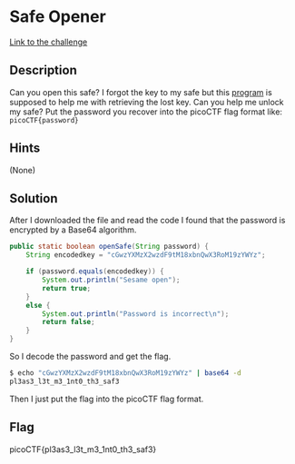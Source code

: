 # Safe Opener

[Link to the challenge](https://play.picoctf.org/practice/challenge/294)

## Description

Can you open this safe? I forgot the key to my safe but this [program](https://artifacts.picoctf.net/c/83/SafeOpener.java) is supposed to help me with retrieving the lost key. Can you help me unlock my safe? Put the password you recover into the picoCTF flag format like:\
`picoCTF{password}`

## Hints

(None)

## Solution

After I downloaded the file and read the code I found that the password is encrypted by a Base64 algorithm.

```java
public static boolean openSafe(String password) {
    String encodedkey = "cGwzYXMzX2wzdF9tM18xbnQwX3RoM19zYWYz";

    if (password.equals(encodedkey)) {
        System.out.println("Sesame open");
        return true;
    }
    else {
        System.out.println("Password is incorrect\n");
        return false;
    }
}
```

So I decode the password and get the flag.

```bash
$ echo "cGwzYXMzX2wzdF9tM18xbnQwX3RoM19zYWYz" | base64 -d
pl3as3_l3t_m3_1nt0_th3_saf3
```

Then I just put the flag into the picoCTF flag format.

## Flag

picoCTF{pl3as3_l3t_m3_1nt0_th3_saf3}
